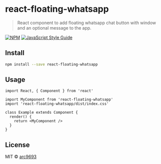 # react-floating-whatsapp

> React component to add floating whatsapp chat button with window and an optional message to the app.

[![NPM](https://img.shields.io/npm/v/react-floating-whatsapp.svg)](https://www.npmjs.com/package/react-floating-whatsapp) [![JavaScript Style Guide](https://img.shields.io/badge/code_style-standard-brightgreen.svg)](https://standardjs.com)

## Install

```bash
npm install --save react-floating-whatsapp
```

## Usage

```tsx
import React, { Component } from 'react'

import MyComponent from 'react-floating-whatsapp'
import 'react-floating-whatsapp/dist/index.css'

class Example extends Component {
  render() {
    return <MyComponent />
  }
}
```

## License

MIT © [arc9693](https://github.com/arc9693)
